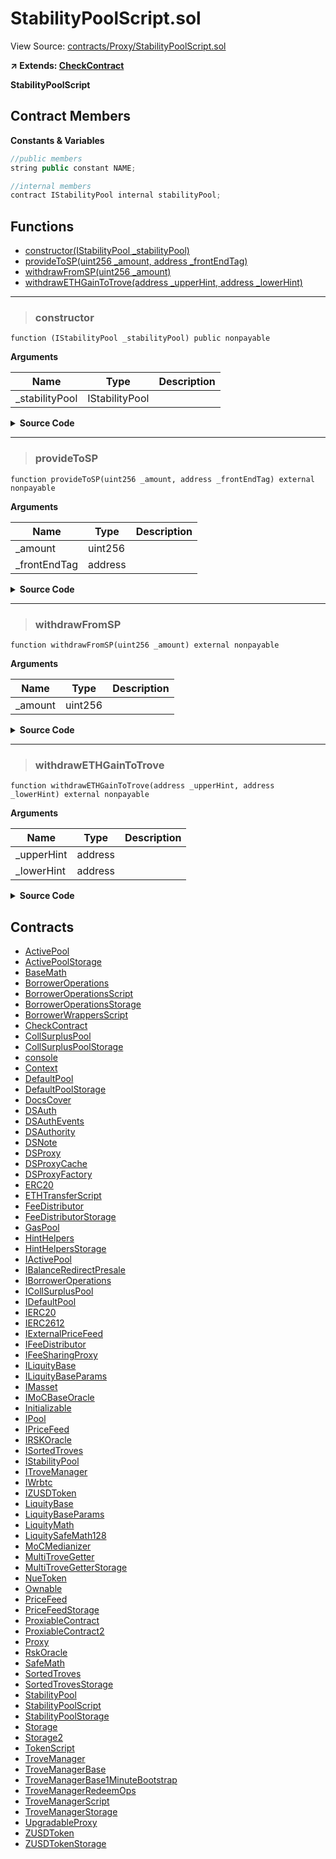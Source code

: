 # StabilityPoolScript.sol

View Source: [contracts/Proxy/StabilityPoolScript.sol](../contracts/Proxy/StabilityPoolScript.sol)

**↗ Extends: [CheckContract](CheckContract.md)**

**StabilityPoolScript**

## Contract Members
**Constants & Variables**

```js
//public members
string public constant NAME;

//internal members
contract IStabilityPool internal stabilityPool;

```

## Functions

- [constructor(IStabilityPool _stabilityPool)](#constructor)
- [provideToSP(uint256 _amount, address _frontEndTag)](#providetosp)
- [withdrawFromSP(uint256 _amount)](#withdrawfromsp)
- [withdrawETHGainToTrove(address _upperHint, address _lowerHint)](#withdrawethgaintotrove)

---    

> ### constructor

```solidity
function (IStabilityPool _stabilityPool) public nonpayable
```

**Arguments**

| Name        | Type           | Description  |
| ------------- |------------- | -----|
| _stabilityPool | IStabilityPool |  | 

<details>
	<summary><strong>Source Code</strong></summary>

```javascript
constructor(IStabilityPool _stabilityPool) public {
        checkContract(address(_stabilityPool));
        stabilityPool = _stabilityPool;
    }
```
</details>

---    

> ### provideToSP

```solidity
function provideToSP(uint256 _amount, address _frontEndTag) external nonpayable
```

**Arguments**

| Name        | Type           | Description  |
| ------------- |------------- | -----|
| _amount | uint256 |  | 
| _frontEndTag | address |  | 

<details>
	<summary><strong>Source Code</strong></summary>

```javascript
function provideToSP(uint _amount, address _frontEndTag) external {
        stabilityPool.provideToSP(_amount, _frontEndTag);
    }
```
</details>

---    

> ### withdrawFromSP

```solidity
function withdrawFromSP(uint256 _amount) external nonpayable
```

**Arguments**

| Name        | Type           | Description  |
| ------------- |------------- | -----|
| _amount | uint256 |  | 

<details>
	<summary><strong>Source Code</strong></summary>

```javascript
function withdrawFromSP(uint _amount) external {
        stabilityPool.withdrawFromSP(_amount);
    }
```
</details>

---    

> ### withdrawETHGainToTrove

```solidity
function withdrawETHGainToTrove(address _upperHint, address _lowerHint) external nonpayable
```

**Arguments**

| Name        | Type           | Description  |
| ------------- |------------- | -----|
| _upperHint | address |  | 
| _lowerHint | address |  | 

<details>
	<summary><strong>Source Code</strong></summary>

```javascript
function withdrawETHGainToTrove(address _upperHint, address _lowerHint) external {
        stabilityPool.withdrawETHGainToTrove(_upperHint, _lowerHint);
    }
```
</details>

## Contracts

* [ActivePool](ActivePool.md)
* [ActivePoolStorage](ActivePoolStorage.md)
* [BaseMath](BaseMath.md)
* [BorrowerOperations](BorrowerOperations.md)
* [BorrowerOperationsScript](BorrowerOperationsScript.md)
* [BorrowerOperationsStorage](BorrowerOperationsStorage.md)
* [BorrowerWrappersScript](BorrowerWrappersScript.md)
* [CheckContract](CheckContract.md)
* [CollSurplusPool](CollSurplusPool.md)
* [CollSurplusPoolStorage](CollSurplusPoolStorage.md)
* [console](console.md)
* [Context](Context.md)
* [DefaultPool](DefaultPool.md)
* [DefaultPoolStorage](DefaultPoolStorage.md)
* [DocsCover](DocsCover.md)
* [DSAuth](DSAuth.md)
* [DSAuthEvents](DSAuthEvents.md)
* [DSAuthority](DSAuthority.md)
* [DSNote](DSNote.md)
* [DSProxy](DSProxy.md)
* [DSProxyCache](DSProxyCache.md)
* [DSProxyFactory](DSProxyFactory.md)
* [ERC20](ERC20.md)
* [ETHTransferScript](ETHTransferScript.md)
* [FeeDistributor](FeeDistributor.md)
* [FeeDistributorStorage](FeeDistributorStorage.md)
* [GasPool](GasPool.md)
* [HintHelpers](HintHelpers.md)
* [HintHelpersStorage](HintHelpersStorage.md)
* [IActivePool](IActivePool.md)
* [IBalanceRedirectPresale](IBalanceRedirectPresale.md)
* [IBorrowerOperations](IBorrowerOperations.md)
* [ICollSurplusPool](ICollSurplusPool.md)
* [IDefaultPool](IDefaultPool.md)
* [IERC20](IERC20.md)
* [IERC2612](IERC2612.md)
* [IExternalPriceFeed](IExternalPriceFeed.md)
* [IFeeDistributor](IFeeDistributor.md)
* [IFeeSharingProxy](IFeeSharingProxy.md)
* [ILiquityBase](ILiquityBase.md)
* [ILiquityBaseParams](ILiquityBaseParams.md)
* [IMasset](IMasset.md)
* [IMoCBaseOracle](IMoCBaseOracle.md)
* [Initializable](Initializable.md)
* [IPool](IPool.md)
* [IPriceFeed](IPriceFeed.md)
* [IRSKOracle](IRSKOracle.md)
* [ISortedTroves](ISortedTroves.md)
* [IStabilityPool](IStabilityPool.md)
* [ITroveManager](ITroveManager.md)
* [IWrbtc](IWrbtc.md)
* [IZUSDToken](IZUSDToken.md)
* [LiquityBase](LiquityBase.md)
* [LiquityBaseParams](LiquityBaseParams.md)
* [LiquityMath](LiquityMath.md)
* [LiquitySafeMath128](LiquitySafeMath128.md)
* [MoCMedianizer](MoCMedianizer.md)
* [MultiTroveGetter](MultiTroveGetter.md)
* [MultiTroveGetterStorage](MultiTroveGetterStorage.md)
* [NueToken](NueToken.md)
* [Ownable](Ownable.md)
* [PriceFeed](PriceFeed.md)
* [PriceFeedStorage](PriceFeedStorage.md)
* [ProxiableContract](ProxiableContract.md)
* [ProxiableContract2](ProxiableContract2.md)
* [Proxy](Proxy.md)
* [RskOracle](RskOracle.md)
* [SafeMath](SafeMath.md)
* [SortedTroves](SortedTroves.md)
* [SortedTrovesStorage](SortedTrovesStorage.md)
* [StabilityPool](StabilityPool.md)
* [StabilityPoolScript](StabilityPoolScript.md)
* [StabilityPoolStorage](StabilityPoolStorage.md)
* [Storage](Storage.md)
* [Storage2](Storage2.md)
* [TokenScript](TokenScript.md)
* [TroveManager](TroveManager.md)
* [TroveManagerBase](TroveManagerBase.md)
* [TroveManagerBase1MinuteBootstrap](TroveManagerBase1MinuteBootstrap.md)
* [TroveManagerRedeemOps](TroveManagerRedeemOps.md)
* [TroveManagerScript](TroveManagerScript.md)
* [TroveManagerStorage](TroveManagerStorage.md)
* [UpgradableProxy](UpgradableProxy.md)
* [ZUSDToken](ZUSDToken.md)
* [ZUSDTokenStorage](ZUSDTokenStorage.md)
